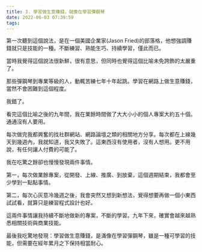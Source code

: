 ```yaml
---
title: 3. 學習做生意賺錢，就像在學習彈鋼琴
date: 2022-06-03 07:39:59
tags:
---
```

第一次聽到這個說法，是在一個美國企業家(Jason Fried)的部落格，他想強調賺錢就只是技能的一種。不斷練習、熟能生巧、持續學習，僅此而已。

當時我覺得這個說法很新鮮，很有意思，但同時也覺得這個比喻未免誇飾的太嚴重了。

那些彈鋼琴到專業等級的人，動輒苦練七年十年起跳。學習在網路上做生意賺錢，當然不會困難到這個程度。

我錯了。

看完這個比喻之後的九年間，我在業餘時間做了大大小小的個人專案大約五十個。通通沒有人要用。

每次做完我都興奮的找社群網站、網路論壇之類的相關地方分享。每次都在上線幾天到幾週內，我就知道，我又失敗了。這東西沒有使用者，沒有人想用。更不用說，有任何讓人付費的可能了。

我在吃驚之餘卻也慢慢發現兩件事情。

第一，每次做業餘專案，從開發、上線、推廣、到放棄，這個週期結束，我都會至少學到一點點事情。

第二，每次心灰意冷幾週之後，我會突然又想到新想法，覺得想要再做一個小東西試試看，就算只是練習程式設計也好。

這兩件事情讓我持續不斷地做新的專案，不斷的學習。九年下來，確實會越來越熟悉相關技術與商業技能。

最後我吃驚地發現：學習做生意賺錢，是滿像在學習彈鋼琴，雖是一種可學習的技能，但需要在經年累月之下保持相當耐心。
